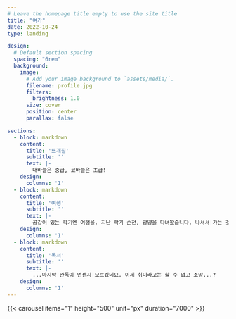 ```yaml
---
# Leave the homepage title empty to use the site title
title: "여가"
date: 2022-10-24
type: landing

design:
  # Default section spacing
  spacing: "6rem"
  background:
    image:
      # Add your image background to `assets/media/`.
      filename: profile.jpg
      filters:
        brightness: 1.0
      size: cover
      position: center
      parallax: false

sections:
  - block: markdown
    content:
      title: '뜨개질'
      subtitle: ''
      text: |-
        대바늘은 중급, 코바늘은 초급!
    design:
      columns: '1'
  - block: markdown
    content:
      title: '여행'
      subtitle: ''
      text: |-
        공강이 있는 학기엔 여행을. 지난 학기 순천, 광양을 다녀왔습니다. 나서서 가는 것뿐만 아니라 여행을 보내주는 활동도 적극 참여합니다.
    design:
      columns: '1'
  - block: markdown
    content:
      title: '독서'
      subtitle: ''
      text: |-
        ...마지막 완독이 언젠지 모르겠네요. 이제 취미라고는 할 수 없고 소망...?
    design:
      columns: '1'
---
```


{{< carousel items="1" height="500" unit="px" duration="7000" >}}